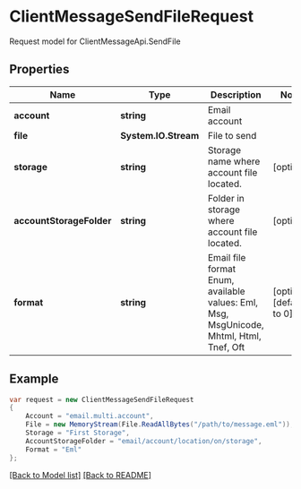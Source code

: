 
# ClientMessageSendFileRequest

Request model for ClientMessageApi.SendFile

## Properties

Name | Type | Description  | Notes
------------- | ------------- | ------------- | -------------
**account** |**string**|Email account |
**file** |**System.IO.Stream**|File to send |
**storage** |**string**|Storage name where account file located. |[optional] 
**accountStorageFolder** |**string**|Folder in storage where account file located. |[optional] 
**format** |**string**|Email file format Enum, available values: Eml, Msg, MsgUnicode, Mhtml, Html, Tnef, Oft |[optional] [default to 0]

## Example
```csharp
var request = new ClientMessageSendFileRequest
{ 
    Account = "email.multi.account",
    File = new MemoryStream(File.ReadAllBytes("/path/to/message.eml")),
    Storage = "First Storage",
    AccountStorageFolder = "email/account/location/on/storage",
    Format = "Eml"
};
```

[[Back to Model list]](Models.md) [[Back to README]](README.md)
